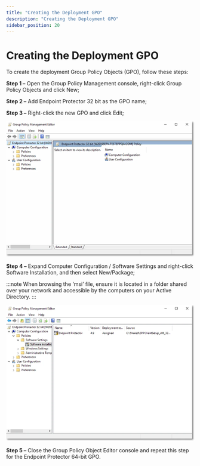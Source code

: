 ```yaml
---
title: "Creating the Deployment GPO"
description: "Creating the Deployment GPO"
sidebar_position: 20
---
```


# Creating the Deployment GPO

To create the deployment Group Policy Objects (GPO), follow these steps:

**Step 1 –** Open the Group Policy Management console, right-click Group Policy Objects and click
New;

**Step 2 –** Add Endpoint Protector 32 bit as the GPO name;

**Step 3 –** Right-click the new GPO and click Edit;

![Creating the Deployment Group Policy Objects](gpoeditor.webp)

**Step 4 –** Expand Computer Configuration / Software Settings and right-click Software
Installation, and then select New/Package;

:::note
When browsing the ‘msi’ file, ensure it is located in a folder shared over your network
and accessible by the computers on your Active Directory.
:::


![Configuring Deployment for Group Policy Objects](gpoconfiguration.webp)

**Step 5 –** Close the Group Policy Object Editor console and repeat this step for the Endpoint
Protector 64-bit GPO.
